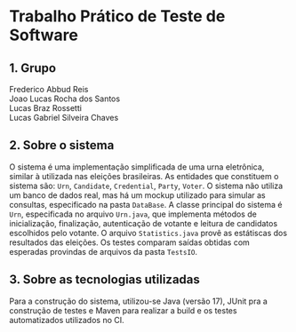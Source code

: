 # Trabalho Prático de Teste de Software
## 1. Grupo
Frederico Abbud Reis <br/>
Joao Lucas Rocha dos Santos <br/>
Lucas Braz Rossetti <br/>
Lucas Gabriel Silveira Chaves <br/>

## 2. Sobre o sistema
O sistema é uma implementação simplificada de uma urna eletrônica, similar à utilizada nas eleições brasileiras. As entidades que constituem o sistema são: `Urn`, `Candidate`, `Credential`, `Party`, `Voter`.
O sistema não utiliza um banco de dados real, mas há um mockup utilizado para simular as consultas, especificado na pasta `DataBase`.
A classe principal do sistema é `Urn`, especificada no arquivo `Urn.java`, que implementa métodos de inicialização, finalização, autenticação de votante e leitura de candidatos escolhidos pelo votante.
O arquivo `Statistics.java` provê as estátiscas dos resultados das eleições.
Os testes comparam saídas obtidas com esperadas provindas de arquivos da pasta `TestsIO`.

## 3. Sobre as tecnologias utilizadas
Para a construção do sistema, utilizou-se Java (versão 17), JUnit pra a construção de testes e Maven para realizar a build e os testes automatizados utilizados no CI.
